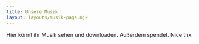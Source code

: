 ```yaml
---
title: Unsere Musik
layout: layouts/musik-page.njk
---
```


Hier könnt ihr Musik sehen und downloaden. Außerdem spendet. Nice thx.